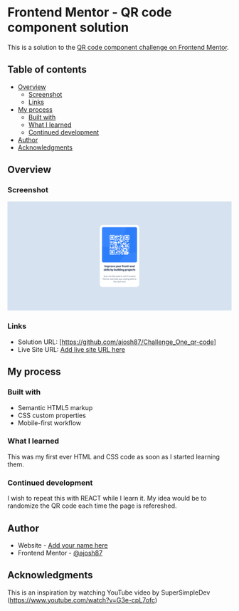 # Frontend Mentor - QR code component solution

This is a solution to the [QR code component challenge on Frontend Mentor](https://www.frontendmentor.io/challenges/qr-code-component-iux_sIO_H). 

## Table of contents

- [Overview](#overview)
  - [Screenshot](#screenshot)
  - [Links](#links)
- [My process](#my-process)
  - [Built with](#built-with)
  - [What I learned](#what-i-learned)
  - [Continued development](#continued-development)
- [Author](#author)
- [Acknowledgments](#acknowledgments)

## Overview

### Screenshot

![](./screenshot.png)

### Links

- Solution URL: [https://github.com/ajosh87/Challenge_One_qr-code]
- Live Site URL: [Add live site URL here](https://your-live-site-url.com)

## My process

### Built with

- Semantic HTML5 markup
- CSS custom properties
- Mobile-first workflow

### What I learned

This was my first ever HTML and CSS code as soon as I started learning them.

### Continued development

I wish to repeat this with REACT while I learn it. My idea would be to randomize the QR code each time the page is refereshed.

## Author

- Website - [Add your name here](https://www.your-site.com)
- Frontend Mentor - [@ajosh87](https://www.frontendmentor.io/profile/ajosh87)

## Acknowledgments

This is an inspiration by watching YouTube video by SuperSimpleDev (https://www.youtube.com/watch?v=G3e-cpL7ofc)
